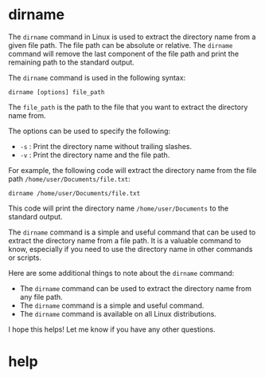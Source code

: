 # dirname

The `dirname` command in Linux is used to extract the directory name from a given file path. The file path can be absolute or relative. The `dirname` command will remove the last component of the file path and print the remaining path to the standard output.

The `dirname` command is used in the following syntax:

```
dirname [options] file_path
```

The `file_path` is the path to the file that you want to extract the directory name from.

The options can be used to specify the following:

* `-s` : Print the directory name without trailing slashes.
* `-v` : Print the directory name and the file path.

For example, the following code will extract the directory name from the file path `/home/user/Documents/file.txt`:

```
dirname /home/user/Documents/file.txt
```

This code will print the directory name `/home/user/Documents` to the standard output.

The `dirname` command is a simple and useful command that can be used to extract the directory name from a file path. It is a valuable command to know, especially if you need to use the directory name in other commands or scripts.

Here are some additional things to note about the `dirname` command:

* The `dirname` command can be used to extract the directory name from any file path.
* The `dirname` command is a simple and useful command.
* The `dirname` command is available on all Linux distributions.

I hope this helps! Let me know if you have any other questions.




# help 

```

```
